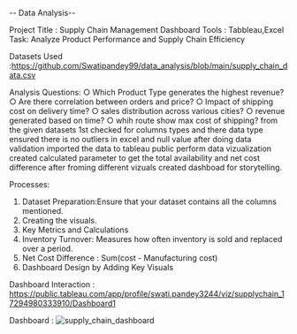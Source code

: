 -- Data Analysis--

Project Title : Supply Chain Management Dashboard
Tools : Tabbleau,Excel
Task: Analyze Product Performance and Supply Chain Efficiency

Datasets Used :https://github.com/Swatipandey99/data_analysis/blob/main/supply_chain_data.csv

  Analysis Questions:
○ Which Product Type generates the highest revenue? 
○ Are there correlation between orders and price?
○ Impact of shipping cost on delivery time?
○ sales distribution across various cities?
○ revenue generated based on time?
○ whih route show max cost of shipping?
from the given datasets 1st checked for columns types and there data type ensured there is no outliers in excel and null value after doing data validation imported the data to tableau public perform data vizualization created calculated parameter to get the total availability and net cost difference after froming different vizuals created dashboad for storytelling.

Processes:
1) Dataset Preparation:Ensure that your dataset contains all the columns mentioned.
2) Creating the visuals.
3) Key Metrics and Calculations
  1) Inventory Turnover: Measures how often inventory is sold and replaced over a period.
  2) Net Cost Difference : Sum(cost - Manufacturing cost)
4) Dashboard Design by Adding Key Visuals

Dashboard Interaction : https://public.tableau.com/app/profile/swati.pandey3244/viz/supplychain_17294980333910/Dashboard1

Dashboard : ![supply_chain_dashboard](https://github.com/user-attachments/assets/e7128bc4-d417-445a-87ff-865d06283063)

